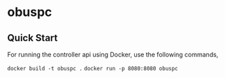 # obuspc

## Quick Start

For running the controller api using Docker, use the following commands,

`docker build -t obuspc .`
`docker run -p 8080:8080 obuspc`

